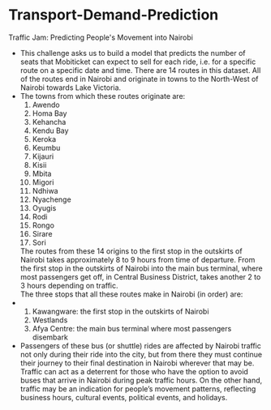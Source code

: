 # Transport-Demand-Prediction
Traffic Jam: Predicting People's Movement into Nairobi
<ul>
<li>This challenge asks us to build a model that predicts the number of seats that Mobiticket can expect to sell for each ride, i.e. for a specific route on a specific date and time. There are 14 routes in this dataset. All of the routes end in Nairobi and originate in towns to the North-West of Nairobi towards Lake Victoria.</li>
<li>The towns from which these routes originate are:
<ol>

<li>Awendo</li>
<li>Homa Bay</li>
<li>Kehancha</li>
<li>Kendu Bay</li>
<li>Keroka</li>
<li>Keumbu</li>
<li>Kijauri</li>
<li>Kisii</li>
<li>Mbita</li>
<li>Migori</li>
<li>Ndhiwa</li>
<li>Nyachenge</li>
<li>Oyugis</li>
<li>Rodi</li>
<li>Rongo</li>
<li>Sirare</li>
<li>Sori</li>
</ol>
The routes from these 14 origins to the first stop in the outskirts of Nairobi takes approximately 8 to 9 hours from time of departure. From the first stop in the outskirts of Nairobi into the main bus terminal, where most passengers get off, in Central Business District, takes another 2 to 3 hours depending on traffic.</br>
The three stops that all these routes make in Nairobi (in order) are:</li>
<li>
<ol>
  <li>Kawangware: the first stop in the outskirts of Nairobi</li>
  <li>Westlands</li>
  <li>Afya Centre: the main bus terminal where most passengers disembark</li>
  </ol>
 </li>
 <li>
Passengers of these bus (or shuttle) rides are affected by Nairobi traffic not only during their ride into the city, but from there they must continue their journey to their final destination in Nairobi wherever that may be. Traffic can act as a deterrent for those who have the option to avoid buses that arrive in Nairobi during peak traffic hours. On the other hand, traffic may be an indication for people’s movement patterns, reflecting business hours, cultural events, political events, and holidays.</li>
</ul>
